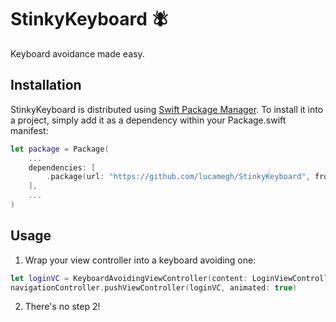 # StinkyKeyboard 🪰

Keyboard avoidance made easy.

## Installation

StinkyKeyboard is distributed using [Swift Package Manager](https://swift.org/package-manager). To install it into a project, simply add it as a dependency within your Package.swift manifest:

```swift
let package = Package(
    ...
    dependencies: [
        .package(url: "https://github.com/lucamegh/StinkyKeyboard", from: "1.0.0")
    ],
    ...
)
```

## Usage

1. Wrap your view controller into a keyboard avoiding one:
```swift
let loginVC = KeyboardAvoidingViewController(content: LoginViewController())
navigationController.pushViewController(loginVC, animated: true)
```

2. There's no step 2!
